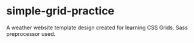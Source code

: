 # simple-grid-practice
 A weather website template design created for learning CSS Grids. Sass preprocessor used.
